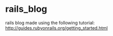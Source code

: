 # rails_blog
rails blog made using the following tutorial:
  http://guides.rubyonrails.org/getting_started.html
